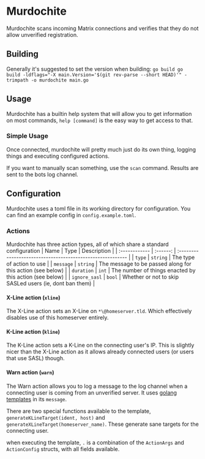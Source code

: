 # Murdochite

Murdochite scans incoming Matrix connections and verifies that they do not allow
unverified registration.

## Building

Generally it's suggested to set the version when building:
`go build go build -ldflags="-X main.Version='$(git rev-parse --short HEAD)'" -trimpath -o murdochite main.go`

## Usage

Murdochite has a builtin help system that will allow you to get information on
most commands, `help [command]` is the easy way to get access to that.

### Simple Usage

Once connected, murdochite will pretty much just do its own thing,
logging things and executing configured actions.

If you want to manually scan something, use the `scan` command.
Results are sent to the bots log channel.

## Configuration

Murdochite uses a toml file in its working directory for configuration.
You can find an example config in `config.example.toml`.

### Actions

Murdochite has three action types, all of which share a standard configuration
| Name          |   Type   | Description                                                |
| :------------ | :------: | :--------------------------------------------------------- |
| `type`        | `string` | The type of action to use                                  |
| `message`     | `string` | The message to be passed along for this action (see below) |
| `duration`    |  `int`   | The number of things enacted by this action (see below)    |
| `ignore_sasl` |  `bool`  | Whether or not to skip SASLed users (ie, dont ban them)    |


#### X-Line action (`xline`)

The X-Line action sets an X-Line on `*\@homeserver.tld`. Which effectively
disables use of this homeserver entirely.

#### K-Line action (`kline`)

The K-Line action sets a K-Line on the connecting user's IP.
This is slightly nicer than the X-Line action as it allows already connected
users (or users that use SASL) though.

#### Warn action (`warn`)

The Warn action allows you to log a message to the log channel when a connecting
user is coming from an unverified server. 
It uses [golang templates](https://golang.org/pkg/text/template/) in its `message`.

There are two special functions available to the template,
`generateKLineTarget(ident, host)` and `generateXLineTarget(homeserver_name)`.
These generate sane targets for the connecting user.

when executing the template, `.` is a combination of the `ActionArgs` and
`ActionConfig` structs, with all fields available.
